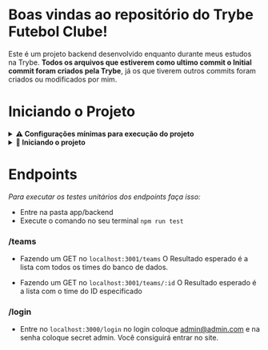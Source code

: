 # Boas vindas ao repositório do Trybe Futebol Clube!

Este é um projeto backend desenvolvido enquanto durante meus estudos na Trybe.
**Todos os arquivos que estiverem como ultimo commit o Initial commit foram criados pela Trybe**, já os que tiverem outros commits foram criados ou modificados por mim.

# Iniciando o Projeto

<details>
<summary><strong> ⚠️ Configurações mínimas para execução do projeto</strong></summary><br />

Na sua máquina você deve ter:

 - Sistema Operacional Distribuição Unix
 - Node versão 16
 - Docker
 - Docker-compose versão >=1.29.2

➡️ O `node` deve ter versão igual ou superior à `16.14.0 LTS`:
  - Para instalar o nvm, [acesse esse link](https://github.com/nvm-sh/nvm#installing-and-updating);
  - Rode os comandos abaixo para instalar a versão correta de `node` e usá-la:
    - `nvm install 16.14 --lts`
    - `nvm use 16.14`
    - `nvm alias default 16.14`

➡️ O`docker-compose` deve ter versão igual ou superior à`ˆ1.29.2`:
  * Caso necessário, acesse o [link da documentação oficial com passos para desinstalar](https://docs.docker.com/compose/install/#uninstallation) a versão atualmente instalada.

</details>

<details>
<summary><strong> 🔰 Iniciando o projeto</strong></summary><br />

  1. Clone o repositório

- Entre na pasta do repositório que você acabou de clonar:
  * `cd pasta-do-repositório`

  2. Instale as dependências
  *`npm run install:apps`

  3. Suba o container
  *`npm run compose:up`
</details>

# Endpoints

*Para executar os testes unitários dos endpoints faça isso:*
  - Entre na pasta app/backend
  - Execute o comando no seu terminal `npm run test`

### /teams

- Fazendo um GET no `localhost:3001/teams` O Resultado esperado é a lista com todos os times do banco de dados.

- Fazendo um GET no `localhost:3001/teams/:id` O Resultado esperado é a lista com o time do ID especificado

### /login

- Entre no `localhost:3000/login` no login coloque admin@admin.com e na senha coloque secret admin. Você consiguirá entrar no site.
